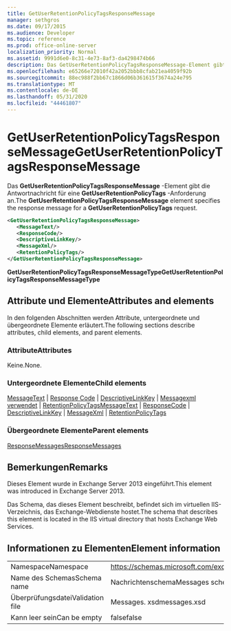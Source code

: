 ```yaml
---
title: GetUserRetentionPolicyTagsResponseMessage
manager: sethgros
ms.date: 09/17/2015
ms.audience: Developer
ms.topic: reference
ms.prod: office-online-server
localization_priority: Normal
ms.assetid: 9991d6e0-8c31-4e73-8af3-da4298474b66
description: Das GetUserRetentionPolicyTagsResponseMessage-Element gibt die Antwortnachricht für eine GetUserRetentionPolicyTags-Anforderung an.
ms.openlocfilehash: e65266e72010f42a2052bbb8cfab21ea4059f92b
ms.sourcegitcommit: 88ec988f2bb67c1866d06b361615f3674a24e795
ms.translationtype: MT
ms.contentlocale: de-DE
ms.lasthandoff: 05/31/2020
ms.locfileid: "44461807"
---
```

# <a name="getuserretentionpolicytagsresponsemessage"></a><span data-ttu-id="a7fc9-103">GetUserRetentionPolicyTagsResponseMessage</span><span class="sxs-lookup"><span data-stu-id="a7fc9-103">GetUserRetentionPolicyTagsResponseMessage</span></span>

<span data-ttu-id="a7fc9-104">Das **GetUserRetentionPolicyTagsResponseMessage** -Element gibt die Antwortnachricht für eine **GetUserRetentionPolicyTags** -Anforderung an.</span><span class="sxs-lookup"><span data-stu-id="a7fc9-104">The **GetUserRetentionPolicyTagsResponseMessage** element specifies the response message for a **GetUserRetentionPolicyTags** request.</span></span> 
  
```XML
<GetUserRetentionPolicyTagsResponseMessage>
   <MessageText/>
   <ResponseCode/>
   <DescriptiveLinkKey/>
   <MessageXml/>
   <RetentionPolicyTags/>
</GetUserRetentionPolicyTagsResponseMessage>
```

 <span data-ttu-id="a7fc9-105">**GetUserRetentionPolicyTagsResponseMessageType**</span><span class="sxs-lookup"><span data-stu-id="a7fc9-105">**GetUserRetentionPolicyTagsResponseMessageType**</span></span>
## <a name="attributes-and-elements"></a><span data-ttu-id="a7fc9-106">Attribute und Elemente</span><span class="sxs-lookup"><span data-stu-id="a7fc9-106">Attributes and elements</span></span>

<span data-ttu-id="a7fc9-107">In den folgenden Abschnitten werden Attribute, untergeordnete und übergeordnete Elemente erläutert.</span><span class="sxs-lookup"><span data-stu-id="a7fc9-107">The following sections describe attributes, child elements, and parent elements.</span></span>
  
### <a name="attributes"></a><span data-ttu-id="a7fc9-108">Attribute</span><span class="sxs-lookup"><span data-stu-id="a7fc9-108">Attributes</span></span>

<span data-ttu-id="a7fc9-109">Keine.</span><span class="sxs-lookup"><span data-stu-id="a7fc9-109">None.</span></span>
  
### <a name="child-elements"></a><span data-ttu-id="a7fc9-110">Untergeordnete Elemente</span><span class="sxs-lookup"><span data-stu-id="a7fc9-110">Child elements</span></span>

<span data-ttu-id="a7fc9-111">[MessageText](messagetext.md)  |  [Response Code](responsecode.md)  |  [DescriptiveLinkKey](descriptivelinkkey.md)  |  [Messagexml verwendet](messagexml.md)  |  [RetentionPolicyTags](retentionpolicytags.md)</span><span class="sxs-lookup"><span data-stu-id="a7fc9-111">[MessageText](messagetext.md) | [ResponseCode](responsecode.md) | [DescriptiveLinkKey](descriptivelinkkey.md) | [MessageXml](messagexml.md) | [RetentionPolicyTags](retentionpolicytags.md)</span></span>
  
### <a name="parent-elements"></a><span data-ttu-id="a7fc9-112">Übergeordnete Elemente</span><span class="sxs-lookup"><span data-stu-id="a7fc9-112">Parent elements</span></span>

[<span data-ttu-id="a7fc9-113">ResponseMessages</span><span class="sxs-lookup"><span data-stu-id="a7fc9-113">ResponseMessages</span></span>](responsemessages.md)
  
## <a name="remarks"></a><span data-ttu-id="a7fc9-114">Bemerkungen</span><span class="sxs-lookup"><span data-stu-id="a7fc9-114">Remarks</span></span>

<span data-ttu-id="a7fc9-115">Dieses Element wurde in Exchange Server 2013 eingeführt.</span><span class="sxs-lookup"><span data-stu-id="a7fc9-115">This element was introduced in Exchange Server 2013.</span></span>
  
<span data-ttu-id="a7fc9-116">Das Schema, das dieses Element beschreibt, befindet sich im virtuellen IIS-Verzeichnis, das Exchange-Webdienste hostet.</span><span class="sxs-lookup"><span data-stu-id="a7fc9-116">The schema that describes this element is located in the IIS virtual directory that hosts Exchange Web Services.</span></span>
  
## <a name="element-information"></a><span data-ttu-id="a7fc9-117">Informationen zu Elementen</span><span class="sxs-lookup"><span data-stu-id="a7fc9-117">Element information</span></span>

|||
|:-----|:-----|
|<span data-ttu-id="a7fc9-118">Namespace</span><span class="sxs-lookup"><span data-stu-id="a7fc9-118">Namespace</span></span>  <br/> |https://schemas.microsoft.com/exchange/services/2006/messages  <br/> |
|<span data-ttu-id="a7fc9-119">Name des Schemas</span><span class="sxs-lookup"><span data-stu-id="a7fc9-119">Schema name</span></span>  <br/> |<span data-ttu-id="a7fc9-120">Nachrichtenschema</span><span class="sxs-lookup"><span data-stu-id="a7fc9-120">Messages schema</span></span>  <br/> |
|<span data-ttu-id="a7fc9-121">Überprüfungsdatei</span><span class="sxs-lookup"><span data-stu-id="a7fc9-121">Validation file</span></span>  <br/> |<span data-ttu-id="a7fc9-122">Messages. xsd</span><span class="sxs-lookup"><span data-stu-id="a7fc9-122">messages.xsd</span></span>  <br/> |
|<span data-ttu-id="a7fc9-123">Kann leer sein</span><span class="sxs-lookup"><span data-stu-id="a7fc9-123">Can be empty</span></span>  <br/> |<span data-ttu-id="a7fc9-124">false</span><span class="sxs-lookup"><span data-stu-id="a7fc9-124">false</span></span>  <br/> |
   

